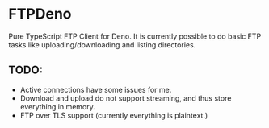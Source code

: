 # FTPDeno

Pure TypeScript FTP Client for Deno. It is currently possible to do basic FTP tasks like uploading/downloading and
listing directories.

## TODO:

- Active connections have some issues for me.
- Download and upload do not support streaming, and thus store everything in memory.
- FTP over TLS support (currently everything is plaintext.)